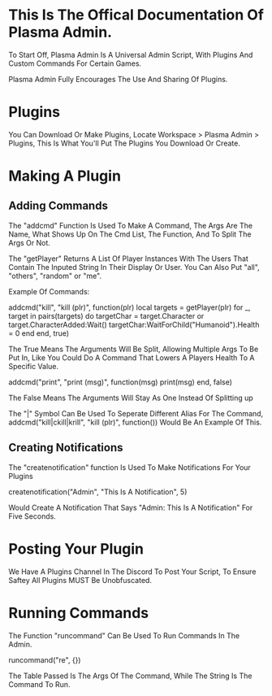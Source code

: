 # This Is The Offical Documentation Of Plasma Admin.

To Start Off, Plasma Admin Is A Universal Admin Script, With Plugins And Custom Commands For Certain Games.

Plasma Admin Fully Encourages The Use And Sharing Of Plugins.


# Plugins

You Can Download Or Make Plugins, Locate Workspace > Plasma Admin > Plugins, This Is What You'll Put The Plugins You Download Or Create.


# Making A Plugin


## Adding Commands

The "addcmd" Function Is Used To Make A Command, The Args Are The Name, What Shows Up On The Cmd List, The Function, And To Split The Args Or Not.

The "getPlayer" Returns A List Of Player Instances With The Users That Contain The Inputed String In Their Display Or User. You Can Also Put "all", "others", "random" or "me".

Example Of Commands:

addcmd("kill", "kill (plr)", function(plr)
    local targets = getPlayer(plr)
    for _, target in pairs(targets) do
       targetChar = target.Character or target.CharacterAdded:Wait()
       targetChar:WaitForChild("Humanoid").Health = 0
    end
end, true)

The True Means The Arguments Will Be Split, Allowing Multiple Args To Be Put In, Like You Could Do A Command That Lowers A Players Health To A Specific Value.

addcmd("print", "print (msg)", function(msg)
    print(msg)
end, false)

The False Means The Arguments Will Stay As One Instead Of Splitting up

The "|" Symbol Can Be Used To Seperate Different Alias For The Command, addcmd("kill|ckill|krill", "kill (plr)", function()) Would Be An Example Of This.


## Creating Notifications

The "createnotification" function Is Used To Make Notifications For Your Plugins

createnotification("Admin", "This Is A Notification", 5)

Would Create A Notification That Says "Admin: This Is A Notification" For Five Seconds.


# Posting Your Plugin

We Have A Plugins Channel In The Discord To Post Your Script, To Ensure Saftey All Plugins MUST Be Unobfuscated.


# Running Commands

The Function "runcommand" Can Be Used To Run Commands In The Admin.

runcommand("re", {})

The Table Passed Is The Args Of The Command, While The String Is The Command To Run.

